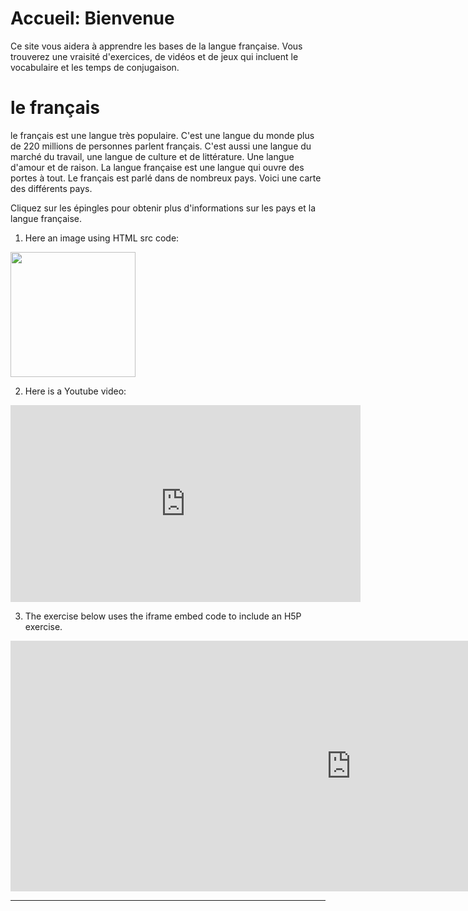 <h1>Accueil: Bienvenue</h1>

Ce site vous aidera à apprendre les bases de la langue française. Vous trouverez une vraisité d'exercices, de vidéos et de jeux qui
incluent le vocabulaire et les temps de conjugaison.

# le français  
le français est une langue très populaire. C'est une langue du monde plus de 220 millions de personnes parlent français. C'est aussi une 
langue du marché du travail, une langue de culture et de littérature. Une langue d'amour et de raison. La langue française est une langue 
qui ouvre des portes à tout. Le français est parlé dans de nombreux pays. Voici une carte des différents pays.

Cliquez sur les épingles pour obtenir plus d'informations sur les pays et la langue française.





1) Here an image using HTML src code:

<img src="https://octodex.github.com/images/yaktocat.png" style="width:200px;" />

2) Here is a Youtube video:

<iframe width="560" height="315" src="https://www.youtube.com/embed/Gondjza0sUs?rel=0&amp;showinfo=0" frameborder="0" allowfullscreen></iframe>

3) The exercise below uses the iframe embed code to include an H5P exercise.

<iframe src="https://h5p.org/h5p/embed/36732" width="1090" height="401" frameborder="0" allowfullscreen="allowfullscreen"></iframe><script src="https://h5p.org/sites/all/modules/h5p/library/js/h5p-resizer.js" charset="UTF-8"></script>

<hr>

